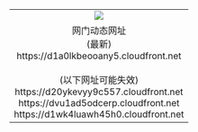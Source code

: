﻿<table>
  <tr></tr>
  <tr><td colspan=2 align=center><img src="https://d1a0lkbeooany5.cloudfront.net/Up/oGate.jpg" /></td></tr>
  <tr><td colspan=2 align=center>网门动态网址<br/>(最新)
<br>https://d1a0lkbeooany5.cloudfront.net
<br/><br/>(以下网址可能失效)
<br>https://d20ykevyy9c557.cloudfront.net
<br>https://dvu1ad5odcerp.cloudfront.net
<br>https://d1wk4luawh45h0.cloudfront.net
    </td>
  </tr>
</table>
